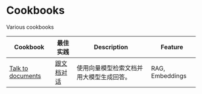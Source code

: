 # Cookbooks

Various cookbooks

| Cookbook      | 最佳实践 | Description   | Feature |
|-------------------------|--------------------|---------------|---------|
| [Talk to documents](talk_to_documents/talk_to_documents_en.ipynb) | [跟文档对话](talk_to_documents/talk_to_documents_cn.ipynb) | 使用向量模型检索文档并用大模型生成回答。 | RAG, Embeddings |
